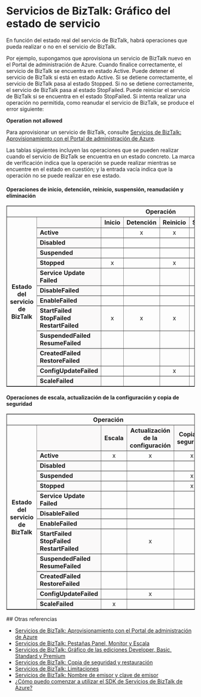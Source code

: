 <properties linkid="manage-services-biztalk-state-chart" urlDisplayName="BizTalk Services: Service state chart" pageTitle="BizTalk Services: Service state chart | Azure" metaKeywords="" description="" metaCanonical="" services="biztalk-services" documentationCenter="" title="BizTalk Services: Service state chart" authors="mandia" solutions="integration" manager="dwrede" editor="cgronlun" />

<tags ms.service="biztalk-services" ms.workload="integration" ms.tgt_pltfrm="na" ms.devlang="na" ms.topic="article" ms.date="09/10/2014" ms.author="mandia"></tags>

# Servicios de BizTalk: Gráfico del estado de servicio

En función del estado real del servicio de BizTalk, habrá operaciones que pueda realizar o no en el servicio de BizTalk.

Por ejemplo, supongamos que aprovisiona un servicio de BizTalk nuevo en el Portal de administración de Azure. Cuando finalice correctamente, el servicio de BizTalk se encuentra en estado Active. Puede detener el servicio de BizTalk si está en estado Active. Si se detiene correctamente, el servicio de BizTalk pasa al estado Stopped. Si no se detiene correctamente, el servicio de BizTalk pasa al estado StopFailed. Puede reiniciar el servicio de BizTalk si se encuentra en el estado StopFailed. Si intenta realizar una operación no permitida, como reanudar el servicio de BizTalk, se produce el error siguiente:

**Operation not allowed**

Para aprovisionar un servicio de BizTalk, consulte [Servicios de BizTalk: Aprovisionamiento con el Portal de administración de Azure][Servicios de BizTalk: Aprovisionamiento con el Portal de administración de Azure].

Las tablas siguientes incluyen las operaciones que se pueden realizar cuando el servicio de BizTalk se encuentra en un estado concreto. La marca de verificación indica que la operación se puede realizar mientras se encuentre en el estado en cuestión; y la entrada vacía indica que la operación no se puede realizar en ese estado.

#### Operaciones de inicio, detención, reinicio, suspensión, reanudación y eliminación

<table border="1">
<tr>
<th colspan="15">
Operación

</th>
</tr>
<tr>
<th rowspan="18">
Estado del servicio de BizTalk

</th>
</tr>
<tr bgcolor="FAF9F9">
<th>
</th>
<th>
Inicio

</th>
<th>
Detención

</th>
<th>
Reinicio

</th>
<th>
Suspensión

</th>
<th>
Reanudación

</th>
<th>
Eliminación

</th>
</tr>
<tr>
<td bgcolor="FAF9F9">
<strong>Active</strong>

</td>
<td>
</td>
<td>
<center>
x

</center>
</td>
<td>
<center>
x

</center>
</td>
<td>
<center>
x

</center>
</td>
<td>
</td>
<td>
<center>
x

</center>
</td>
</tr>
<tr>
<td bgcolor="FAF9F9">
<strong>Disabled</strong>

</td>
<td>
</td>
<td>
</td>
<td>
</td>
<td>
</td>
<td>
</td>
<td>
<center>
x

</center>
</td>
</tr>
<tr>
<td bgcolor="FAF9F9">
<strong>Suspended</strong>

</td>
<td>
</td>
<td>
</td>
<td>
</td>
<td>
</td>
<td>
<center>
x

</center>
</td>
<td>
<center>
x

</center>
</td>
</tr>
<tr>
<td bgcolor="FAF9F9">
<strong>Stopped</strong>

</td>
<td>
<center>
x

</center>
</td>
<td>
</td>
<td>
<center>
x

</center>
</td>
<td>
</td>
<td>
</td>
<td>
<center>
x

</center>
</td>
</tr>
<tr>
<td bgcolor="FAF9F9">
<strong>Service Update Failed</strong>

</td>
<td>
</td>
<td>
</td>
<td>
</td>
<td>
</td>
<td>
</td>
<td>
<center>
x

</center>
</td>
</tr>
<tr>
<td bgcolor="FAF9F9">
<strong>DisableFailed</strong>

</td>
<td>
</td>
<td>
</td>
<td>
</td>
<td>
</td>
<td>
</td>
<td>
<center>
x

</center>
</td>
</tr>
<tr>
<td bgcolor="FAF9F9">
<strong>EnableFailed</strong>

</td>
<td>
</td>
<td>
</td>
<td>
</td>
<td>
</td>
<td>
</td>
<td>
<center>
x

</center>
</td>
</tr>
<tr>
<td bgcolor="FAF9F9">
<strong>StartFailed
 StopFailed
 RestartFailed</strong>

</td>
<td>
<center>
x

</center>
</td>
<td>
<center>
x

</center>
</td>
<td>
<center>
x

</center>
</td>
<td>
</td>
<td>
</td>
<td>
<center>
x

</center>
</td>
</tr>
<tr>
<td bgcolor="FAF9F9">
<strong>SuspendedFailed
 ResumeFailed</strong>

</td>
<td>
</td>
<td>
</td>
<td>
</td>
<td>
<center>
x

</center>
</td>
<td>
<center>
x

</center>
</td>
<td>
<center>
x

</center>
</td>
</tr>
<tr>
<td bgcolor="FAF9F9">
<strong>CreatedFailed
 RestoreFailed</strong>

</td>
<td>
</td>
<td>
</td>
<td>
</td>
<td>
</td>
<td>
</td>
<td>
<center>
x

</center>
</td>
</tr>
<tr>
<td bgcolor="FAF9F9">
<strong>ConfigUpdateFailed</strong>

</td>
<td>
</td>
<td>
</td>
<td>
<center>
x

</center>
</td>
<td>
</td>
<td>
</td>
<td>
<center>
x

</center>
</td>
</tr>
<tr>
<td bgcolor="FAF9F9">
<strong>ScaleFailed</strong>

</td>
<td>
</td>
<td>
</td>
<td>
</td>
<td>
</td>
<td>
</td>
<td>
<center>
x

</center>
</td>
</tr>
</table>

#### Operaciones de escala, actualización de la configuración y copia de seguridad

<table border="1">
<tr>
<th colspan="15">
Operación

</th>
</tr>
<tr>
<th rowspan="18">
Estado del servicio de BizTalk

</th>
</tr>
<tr bgcolor="FAF9F9">
<th>
</th>
<th>
Escala

</th>
<th>
Actualización de la configuración

</th>
<th>
Copia de seguridad

</th>
</tr>
<tr>
<td bgcolor="FAF9F9">
<strong>Active</strong>

</td>
<td>
<center>
x

</center>
</td>
<td>
<center>
x

</center>
</td>
<td>
<center>
x

</center>
</td>
</tr>
<tr>
<td bgcolor="FAF9F9">
<strong>Disabled</strong>

</td>
<td>
</td>
<td>
</td>
<td>
</td>
</tr>
<tr>
<td bgcolor="FAF9F9">
<strong>Suspended</strong>

</td>
<td>
</td>
<td>
</td>
<td>
<center>
x

</center>
</td>
</tr>
<tr>
<td bgcolor="FAF9F9">
<strong>Stopped</strong>

</td>
<td>
</td>
<td>
</td>
<td>
<center>
x

</center>
</td>
</tr>
<tr>
<td bgcolor="FAF9F9">
<strong>Service Update Failed</strong>

</td>
<td>
</td>
<td>
</td>
<td>
</td>
</tr>
<tr>
<td bgcolor="FAF9F9">
<strong>DisableFailed</strong>

</td>
<td>
</td>
<td>
</td>
<td>
</td>
</tr>
<tr>
<td bgcolor="FAF9F9">
<strong>EnableFailed</strong>

</td>
<td>
</td>
<td>
</td>
<td>
</td>
</tr>
<tr>
<td bgcolor="FAF9F9">
<strong>StartFailed
 StopFailed
 RestartFailed</strong>

</td>
<td>
</td>
<td>
<center>
x

</center>
</td>
<td>
</td>
</tr>
<tr>
<td bgcolor="FAF9F9">
<strong>SuspendedFailed
 ResumeFailed</strong>

</td>
<td>
</td>
<td>
</td>
<td>
</td>
</tr>
<tr>
<td bgcolor="FAF9F9">
<strong>CreatedFailed
 RestoreFailed
</strong>

</td>
<td>
</td>
<td>
</td>
<td>
</td>
</tr>
<tr>
<td bgcolor="FAF9F9">
<strong>ConfigUpdateFailed</strong>

</td>
<td>
</td>
<td>
<center>
x

</center>
</td>
<td>
</td>
</tr>
<tr>
<td bgcolor="FAF9F9">
<strong>ScaleFailed</strong>

</td>
<td>
<center>
x

</center>
</td>
<td>
</td>
<td>
</td>
</tr>
</table>
## Otras referencias

-   [Servicios de BizTalk: Aprovisionamiento con el Portal de administración de Azure][Servicios de BizTalk: Aprovisionamiento con el Portal de administración de Azure]
-   [Servicios de BizTalk: Pestañas Panel, Monitor y Escala][Servicios de BizTalk: Pestañas Panel, Monitor y Escala]
-   [Servicios de BizTalk: Gráfico de las ediciones Developer, Basic, Standard y Premium][Servicios de BizTalk: Gráfico de las ediciones Developer, Basic, Standard y Premium]
-   [Servicios de BizTalk: Copia de seguridad y restauración][Servicios de BizTalk: Copia de seguridad y restauración]
-   [Servicios de BizTalk: Limitaciones][Servicios de BizTalk: Limitaciones]
-   [Servicios de BizTalk: Nombre de emisor y clave de emisor][Servicios de BizTalk: Nombre de emisor y clave de emisor]
-   [¿Cómo puedo comenzar a utilizar el SDK de Servicios de BizTalk de Azure?][¿Cómo puedo comenzar a utilizar el SDK de Servicios de BizTalk de Azure?]

  [Servicios de BizTalk: Aprovisionamiento con el Portal de administración de Azure]: http://go.microsoft.com/fwlink/p/?LinkID=302280
  [Servicios de BizTalk: Pestañas Panel, Monitor y Escala]: http://go.microsoft.com/fwlink/p/?LinkID=302281
  [Servicios de BizTalk: Gráfico de las ediciones Developer, Basic, Standard y Premium]: http://go.microsoft.com/fwlink/p/?LinkID=302279
  [Servicios de BizTalk: Copia de seguridad y restauración]: http://go.microsoft.com/fwlink/p/?LinkID=329873
  [Servicios de BizTalk: Limitaciones]: http://go.microsoft.com/fwlink/p/?LinkID=302282
  [Servicios de BizTalk: Nombre de emisor y clave de emisor]: http://go.microsoft.com/fwlink/p/?LinkID=303941
  [¿Cómo puedo comenzar a utilizar el SDK de Servicios de BizTalk de Azure?]: http://go.microsoft.com/fwlink/p/?LinkID=302335
